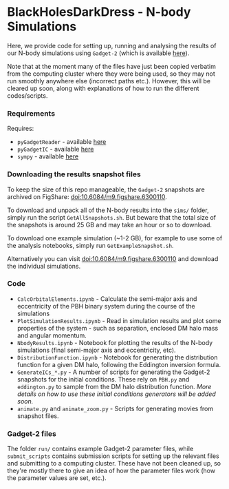 # BlackHolesDarkDress - N-body Simulations

Here, we provide code for setting up, running and analysing the results of our N-body simulations using `Gadget-2` (which is available [here](https://wwwmpa.mpa-garching.mpg.de/gadget/)).

Note that at the moment many of the files have just been copied verbatim from the computing cluster where they were being used, so they may not run smoothly anywhere else (incorrect paths etc.). However, this will be cleared up soon, along with explanations of how to run the different codes/scripts.

### Requirements

Requires:

* `pyGadgetReader` - available [here](http://ascl.net/1411.001)
* `pyGadgetIC` - available [here](https://github.com/ldocao/pygadgetic)
* `sympy` - available [here](http://www.sympy.org/en/index.html)

### Downloading the results snapshot files

To keep the size of this repo manageable, the `Gadget-2` snapshots are archived on FigShare: [doi:10.6084/m9.figshare.6300110](https://doi.org/10.6084/m9.figshare.6300110).

To download and unpack all of the N-body results into the `sims/` folder, simply run the script `GetAllSnapshots.sh`. But beware that the total size of the snapshots is around 25 GB and may take an hour or so to download. 

To download one example simulation (~1-2 GB), for example to use some of the analysis notebooks, simply run `GetExampleSnapshot.sh`.

Alternatively you can visit [doi:10.6084/m9.figshare.6300110](https://doi.org/10.6084/m9.figshare.6300110) and download the individual simulations.


### Code

* `CalcOrbitalElements.ipynb` - Calculate the semi-major axis and eccentricity of the PBH binary system during the course of the simulations
* `PlotSimulationResults.ipynb` - Read in simulation results and plot some properties of the system - such as separation, enclosed DM halo mass and angular momentum.
* `NbodyResults.ipynb` - Notebook for plotting the results of the N-body simulations (final semi-major axis and eccentricity, etc).
* `DistributionFunction.ipynb` - Notebook for generating the distribution function for a given DM halo, following the Eddington inversion formula.
* `GenerateICs_*.py` - A number of scripts for generating the Gadget-2 snapshots for the initial conditions. These rely on `PBH.py` and `eddington.py` to sample from the DM halo distribution function. *More details on how to use these initial conditions generators will be added soon.*
*  `animate.py` and `animate_zoom.py` - Scripts for generating movies from snapshot files.


### Gadget-2 files

The folder `run/` contains example Gadget-2 parameter files, while `submit_scripts` contains submission scripts for setting up the relevant files and submitting to a computing cluster. These have not been cleaned up, so they're mostly there to give an idea of how the parameter files work (how the parameter values are set, etc.).

